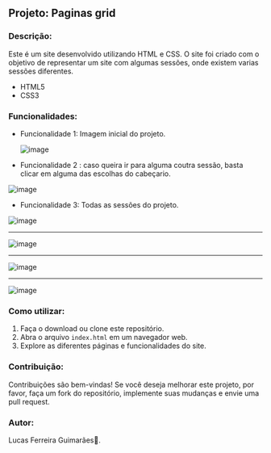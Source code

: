 ## Projeto: Paginas grid

### Descrição:
Este é um site desenvolvido utilizando HTML e CSS. O site foi criado com o objetivo de representar um site com algumas sessões, onde existem varias sessões diferentes.

- HTML5
- CSS3

### Funcionalidades:
- Funcionalidade 1: Imagem inicial do projeto.

  ![image](https://github.com/lfguimara/pagina/assets/138631124/b9d86f87-5bd0-4abb-816e-f57b286d3f7e)


- Funcionalidade 2 : caso queira ir para alguma coutra sessão, basta clicar em alguma das escolhas do cabeçario.

![image](https://github.com/lfguimara/pagina/assets/138631124/f7700237-683a-4830-8e9f-b22fc3aa009d)


- Funcionalidade 3: Todas as sessões do projeto.

![image](https://github.com/lfguimara/pagina/assets/138631124/b03fe6c1-d529-448e-8a00-80eaa2e5e7a8)

---------------------------------------------------------------------------------------------------

![image](https://github.com/lfguimara/pagina/assets/138631124/ed4bd47e-23f0-4a8e-b088-dcd55d235fb1)

---------------------------------------------------------------------------------------------------

![image](https://github.com/lfguimara/pagina/assets/138631124/a7e70a07-46a0-41d4-938d-3293dcaa94b5)

---------------------------------------------------------------------------------------------------

![image](https://github.com/lfguimara/pagina/assets/138631124/7ce8741d-10f9-444f-8469-d51b6194e852)


### Como utilizar:
1. Faça o download ou clone este repositório.
2. Abra o arquivo `index.html` em um navegador web.
3. Explore as diferentes páginas e funcionalidades do site.


### Contribuição:
Contribuições são bem-vindas! Se você deseja melhorar este projeto, por favor, faça um fork do repositório, implemente suas mudanças e envie uma pull request.

### Autor:
Lucas Ferreira Guimarães👾.
